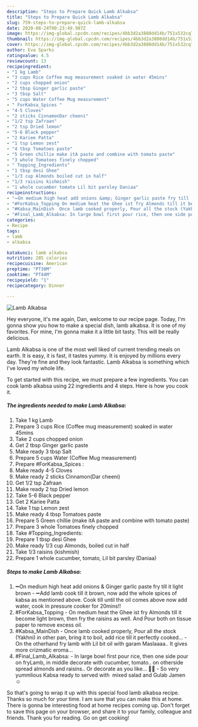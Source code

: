```yaml
---
description: "Steps to Prepare Quick Lamb Alkabsa"
title: "Steps to Prepare Quick Lamb Alkabsa"
slug: 759-steps-to-prepare-quick-lamb-alkabsa
date: 2020-08-24T00:23:49.987Z
image: https://img-global.cpcdn.com/recipes/4bb3d2a3880dd14b/751x532cq70/lamb-alkabsa-recipe-main-photo.jpg
thumbnail: https://img-global.cpcdn.com/recipes/4bb3d2a3880dd14b/751x532cq70/lamb-alkabsa-recipe-main-photo.jpg
cover: https://img-global.cpcdn.com/recipes/4bb3d2a3880dd14b/751x532cq70/lamb-alkabsa-recipe-main-photo.jpg
author: Eva Sparks
ratingvalue: 4.5
reviewcount: 13
recipeingredient:
- "1 kg Lamb"
- "3 cups Rice Coffee mug measurement soaked in water 45mins"
- "2 cups chopped onion"
- "2 tbsp Ginger garlic paste"
- "3 tbsp Salt"
- "5 cups Water Coffee Mug measurement"
- " ForKabsa_Spices "
- "4-5 Cloves"
- "2 sticks CinnamonDar cheeni"
- "1/2 tsp Zafraan"
- "2 tsp Dried lemon"
- "5-6 Black pepper"
- "2 Kariee Patta"
- "1 tsp Lemon zest"
- "4 tbsp Tomatoes paste"
- "5 Green chillie make itA paste and combine with tomato paste"
- "3 whole Tomatoes finely chopped"
- " Topping_Ingredients"
- "1 tbsp desi Ghee"
- "1/3 cup Almonds boiled cut in half"
- "1/3 raisins kishmish"
- "1 whole cucumber tomato Lil bit parsley Daniaa"
recipeinstructions:
- "➖On medium high heat add onions &amp; Ginger garlic paste fry till it light brown  ➖Add lamb cook till it brown, now add the whole spices of kabsa as mentioned above. Cook till until the oil comes above now add water, cook in pressure cooker for 20mins!!"
- "#ForKabsa_Topping On medium heat the Ghee ist fry Almonds till it become light brown, then fry the raisins as well. And Pour both on tissue paper to remove excess oil."
- "#Kabsa_MainDish  Once lamb cooked properly, Pour all the stock (Yakhni) in other pan, bring it to boil, add rice till it perfectly cooked...  On the otherhand fry lamb with Lil bit oil with garam Maslaaaa.. It gives more crizmatic eroma..."
- "#Final_Lamb_Alkabsa: In large bowl first pour rice, then one side pour on fryLamb, in middle decorate with cucumber, tomato.. on otherside spread almonds and raisins.. Or decorate as you like... 💖💓 So very yummlious Kabsa ready to served with  mixed salad and Gulab Jamen ☺️"
categories:
- Recipe
tags:
- lamb
- alkabsa

katakunci: lamb alkabsa 
nutrition: 285 calories
recipecuisine: American
preptime: "PT30M"
cooktime: "PT44M"
recipeyield: "1"
recipecategory: Dinner

---
```



![Lamb Alkabsa](https://img-global.cpcdn.com/recipes/4bb3d2a3880dd14b/751x532cq70/lamb-alkabsa-recipe-main-photo.jpg)

Hey everyone, it's me again, Dan, welcome to our recipe page. Today, I'm gonna show you how to make a special dish, lamb alkabsa. It is one of my favorites. For mine, I'm gonna make it a little bit tasty. This will be really delicious.



Lamb Alkabsa is one of the most well liked of current trending meals on earth. It is easy, it is fast, it tastes yummy. It is enjoyed by millions every day. They're fine and they look fantastic. Lamb Alkabsa is something which I've loved my whole life.


To get started with this recipe, we must prepare a few ingredients. You can cook lamb alkabsa using 22 ingredients and 4 steps. Here is how you cook it.

<!--inarticleads1-->

##### The ingredients needed to make Lamb Alkabsa:

1. Take 1 kg Lamb
1. Prepare 3 cups Rice (Coffee mug measurement) soaked in water 45mins
1. Take 2 cups chopped onion
1. Get 2 tbsp Ginger garlic paste
1. Make ready 3 tbsp Salt
1. Prepare 5 cups Water (Coffee Mug measurement)
1. Prepare  #ForKabsa_Spices :
1. Make ready 4-5 Cloves
1. Make ready 2 sticks Cinnamon(Dar cheeni)
1. Get 1/2 tsp Zafraan
1. Make ready 2 tsp Dried lemon
1. Take 5-6 Black pepper
1. Get 2 Kariee Patta
1. Take 1 tsp Lemon zest
1. Make ready 4 tbsp Tomatoes paste
1. Prepare 5 Green chillie (make itA paste and combine with tomato paste)
1. Prepare 3 whole Tomatoes finely chopped
1. Take  #Topping_Ingredients:
1. Prepare 1 tbsp desi Ghee
1. Make ready 1/3 cup Almonds, boiled cut in half
1. Take 1/3 raisins (kishmish)
1. Prepare 1 whole cucumber, tomato, Lil bit parsley (Daniaa)




<!--inarticleads2-->

##### Steps to make Lamb Alkabsa:

1. ➖On medium high heat add onions &amp; Ginger garlic paste fry till it light brown  - ➖Add lamb cook till it brown, now add the whole spices of kabsa as mentioned above. Cook till until the oil comes above now add water, cook in pressure cooker for 20mins!!
1. #ForKabsa_Topping - On medium heat the Ghee ist fry Almonds till it become light brown, then fry the raisins as well. And Pour both on tissue paper to remove excess oil.
1. #Kabsa_MainDish  - Once lamb cooked properly, Pour all the stock (Yakhni) in other pan, bring it to boil, add rice till it perfectly cooked...  - On the otherhand fry lamb with Lil bit oil with garam Maslaaaa.. It gives more crizmatic eroma...
1. #Final_Lamb_Alkabsa: - In large bowl first pour rice, then one side pour on fryLamb, in middle decorate with cucumber, tomato.. on otherside spread almonds and raisins.. Or decorate as you like... 💖💓 - So very yummlious Kabsa ready to served with  mixed salad and Gulab Jamen ☺️




So that's going to wrap it up with this special food lamb alkabsa recipe. Thanks so much for your time. I am sure that you can make this at home. There is gonna be interesting food at home recipes coming up. Don't forget to save this page on your browser, and share it to your family, colleague and friends. Thank you for reading. Go on get cooking!
